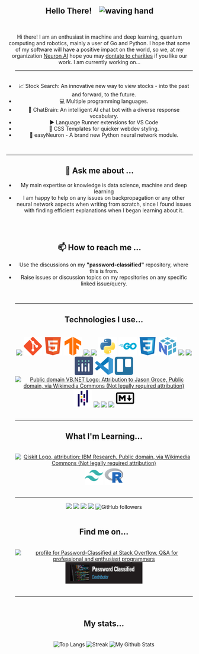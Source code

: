 <section align="center">
    <h1>Hello There! &nbsp&nbsp&nbsp<img src="https://media.giphy.com/media/hvRJCLFzcasrR4ia7z/giphy.gif" alt="waving hand" width="35"></h1>
    <br>
    <p>Hi there! I am an enthusiast in machine and deep learning, quantum computing and robotics, mainly a user of Go and Python. I hope that some of my software will have a positive impact on the world, so we, at my organization <a href="https://neuron-ai.github.io/">Neuron AI</a> hope you may <a href="https://neuron-ai.github.io/support/">dontate to charities</a> if you like our work. I am currently working on...
        <ul>
        <hr>
        <br>
            <li>📈 Stock Search: An innovative new way to view stocks - into the past and forward, to the future.</li>
            <li>💻 Multiple programming languages.</li>
            <li>🤖 ChatBrain: An intelligent AI chat bot with a diverse response vocabulary.</li>
            <li>▶️ Language Runner extensions for VS Code</li>
            <li>🎨 CSS Templates for quicker webdev styling.</li>
            <li>🧠 easyNeuron - A brand new Python neural network module.</li>
        </ul>
        <br>
    <hr>

## 💬 Ask me about ...

- My main expertise or knowledge is data science, machine and deep learning
- I am happy to help on any issues on backpropagation or any other neural network aspects when writing from scratch, since I found issues with finding efficient explanations when I began learning about it.

<br>
<br>

## 📫 How to reach me ...

- Use the discussions on my **"password-classified"** repository, where this is from.
- Raise issues or discussion topics on my repositories on any specific linked issue/query.
    </p>
    <br>
    <hr>
    <h2>Technologies I use...</h2>
    <br>
    <div>
    <a href="https://streamlit.io/"><img src="https://streamlit.io/images/brand/streamlit-mark-color.svg" width="50" /></a>
    <a href="https://git-scm.com/"><img src="https://raw.githubusercontent.com/devicons/devicon/master/icons/git/git-original.svg" width="50" /></a>
    <a href="https://www.w3schools.com/html/default.asp"><img src="https://raw.githubusercontent.com/devicons/devicon/master/icons/html5/html5-original.svg" width="50" /></a>
    <a href="https://www.tensorflow.org/"><img src="https://raw.githubusercontent.com/devicons/devicon/master/icons/tensorflow/tensorflow-original.svg" width="50" />
    <a href="https://www.scikit-learn.org/"><img src="https://raw.githubusercontent.com/scikit-learn/scikit-learn/main/doc/logos/scikit-learn-logo.png" width="70" />
    <a href="https://docs.manim.community/en/stable/"><img src="https://docs.manim.community/en/stable/_static/manim-logo-sidebar.svg" width="110" /></a>
    <a href="https://python.org"><img src="https://raw.githubusercontent.com/devicons/devicon/master/icons/python/python-original.svg" width="50" /></a>
    <a href="https://golang.org/"><img src="https://raw.githubusercontent.com/devicons/devicon/master/icons/go/go-original-wordmark.svg" width="50" /></a>
    <a href="https://www.w3schools.com/css/default.asp"><img src="https://raw.githubusercontent.com/devicons/devicon/master/icons/css3/css3-original.svg" width="50" /></a>
    <a href="https://numpy.org/"><img src="https://raw.githubusercontent.com/devicons/devicon/master/icons/numpy/numpy-original.svg" width="50" /></a>
    <a href="https://numba.pydata.org"><img src="https://raw.githubusercontent.com/numba/numba/master/docs/_static/numba-blue-icon-rgb.svg" width="50" /></a>
    <a href="https://seaborn.pydata.org/"><img src="https://raw.githubusercontent.com/mwaskom/seaborn/master/doc/_static/logo-mark-darkbg.png" width="50" /></a>
    <a href="https://plotly.com/python/"><img src="./Images/plotly.svg" width="50" /></a>
    <a href="https://code.visualstudio.com/Download"><img src="https://raw.githubusercontent.com/devicons/devicon/master/icons/vscode/vscode-original.svg" width="50" /></a>
    <a href="https://trello.com"><img src="https://raw.githubusercontent.com/devicons/devicon/master/icons/trello/trello-plain.svg" width="50" /></a>
    <a href="https://visualstudio.microsoft.com/vs/features/net-development/"><img src="https://upload.wikimedia.org/wikipedia/commons/4/40/VB.NET_Logo.svg" alt="Public domain VB.NET Logo: Attribution to Jason Groce, Public domain, via Wikimedia Commons (Not legally required attribution)" width="50" /></a>
    <a href="https://pandas.pydata.org/"><img src="https://raw.githubusercontent.com/devicons/devicon/master/icons/pandas/pandas-original.svg" width="50" /></a>
    <a href="https://www.ursinaengine.org/"><img src="https://raw.githubusercontent.com/pokepetter/ursina/master/ursina/textures/ursina_wink_0000.png" width="50" /></a>
    <a href="https://github.com"><img src="https://raw.githubusercontent.com/gilbarbara/logos/master/logos/github-icon.svg" width="50" /></a>
    <a href="https://codacy.com"><img src="https://raw.githubusercontent.com/simple-icons/simple-icons/develop/icons/codacy.svg" width="50" /></a>
    <a href="https://guides.github.com/features/mastering-markdown/"><img src="https://raw.githubusercontent.com/devicons/devicon/master/icons/markdown/markdown-original.svg" width="50" /></a>
    </div>
    <br>
    <hr>
    <h2>What I'm Learning...</h2>
    <br>
    <div>
    <a href="https://www.research.ibm.com/"><img src="https://upload.wikimedia.org/wikipedia/commons/5/51/Qiskit-Logo.svg" alt="Qiskit Logo, attribution: IBM Research, Public domain, via Wikimedia Commons (Not legally required attribution)" width="50" /></a>
    <a href="https://tailwindcss.com/"><img src="https://raw.githubusercontent.com/devicons/devicon/master/icons/tailwindcss/tailwindcss-plain.svg" width="50" /></a>
    <a href="https://www.r-project.org/"><img src="https://raw.githubusercontent.com/devicons/devicon/master/icons/r/r-original.svg" width="50" /></a>
    </div>
    <br>
    <hr>
    <div>
    <img src="https://badges.pufler.dev/gists/Password-Classified/"/>
    <img src="https://badges.pufler.dev/years/Password-Classified/"/>
    <img src="https://badges.pufler.dev/repos/Password-Classified/"/>
    <img src="https://badges.pufler.dev/visits/Password-Classified/password-classified"/>
    <img alt="GitHub followers" src="https://img.shields.io/github/followers/Password-Classified?style=social">
    </div>
    <br>
    <h2>Find me on...</h2>
    <br>
    <div>
    <a href="https://stackoverflow.com/users/15515166/password-classified"><img src="https://stackoverflow.com/users/flair/15515166.png?theme=dark" width="208" height="58" alt="profile for Password-Classified at Stack Overflow, Q&amp;A for professional and enthusiast programmers" title="profile for Password-Classified at Stack Overflow, Q&amp;A for professional and enthusiast programmers"></a>
    <a href="https://www.kaggle.com/passwordclassified"><img src="./Images/kaggle.png" width="208" height="58"></a>
    </div>
    <br>
    <hr>
    <br>
    <h2>My stats...</h2>
    <br>
    <div>
    <img alt="Top Langs" src="https://github-readme-stats.vercel.app/api/top-langs/?username=Password-Classified&theme=light&langs_count=8&layout=compact&border=false"/>
    <img alt="Streak" src="https://github-readme-streak-stats.herokuapp.com?user=password-classified&theme=light&hide_border=false&date_format=M%20j%5B%2C%20Y%5D"/>
    <img alt="My Github Stats" src="https://github-readme-stats.vercel.app/api?username=password-classified&show_icons=true&locale=en&theme=light&border=false"/>
    </div>
</section>
